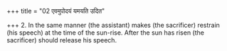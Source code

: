 +++
title = "02 एवमुपोदयं यमयति उदित"

+++
2. In the same manner (the assistant) makes (the sacrificer) restrain (his speech) at the time of the sun-rise. After the sun has risen (the sacrificer) should release his speech.
